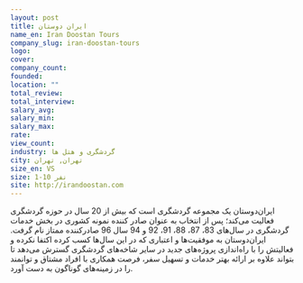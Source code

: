 ```yaml
---
layout: post
title: ایران دوستان
name_en: Iran Doostan Tours
company_slug: iran-doostan-tours
logo: 
cover: 
company_count:
founded:
location: ""
total_review: 
total_interview: 
salary_avg: 
salary_min: 
salary_max: 
rate: 
view_count: 
industry: گردشگری و هتل ها
city: تهران, تهران
size_en: VS
size: 1-10 نفر
site: http://irandoostan.com
---
```


ایران‌دوستان یک مجموعه گردشگری است که بیش از 20 سال در حوزه گردشگری فعالیت می‌کند؛ پس از انتخاب به عنوان صادر کننده نمونه کشوری در بخش خدمات گردشگری در سال‌های 83، 87، 88، 91، 92 و 94 سال 96 صادرکننده ممتاز نام گرفت.  ایران‌دوستان به موفقیت‌ها و اعتباری که در این سال‌ها کسب کرده اکتفا نکرده و فعالیتش را با راه‌اندازی پروژه‌های جدید در سایر شاخه‌های گردشگری گسترش می‌دهد تا بتواند علاوه بر ارائه بهتر خدمات و تسهیل سفر، فرصت همکاری با افراد مشتاق و توانمند را در زمینه‌های گوناگون به دست آورد.
